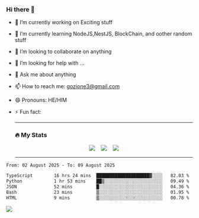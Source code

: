 ### Hi there 👋

<!--
**charlieScript/charlieScript** is a ✨ _special_ ✨ repository because its `README.md` (this file) appears on your GitHub profile.

Here are some ideas to get you started: -->

- 🔭 I’m currently working on Exciting stuff
- 🌱 I’m currently learning NodeJS,NestJS, BlockChain, and oother random stuff
- 👯 I’m looking to collaborate on anything
- 🤔 I’m looking for help with ...
- 💬 Ask me about anything
- 📫 How to reach me: gozione3@gmail.com
- 😄 Pronouns: HE/HIM
- ⚡ Fun fact:


  ---

  ### :fire: My Stats

  <div id="stats" align="center">
  <img src="http://github-readme-streak-stats.herokuapp.com?user=charlieScript&theme=dark&date_format=M%20j%5B%2C%20Y%5D" />&nbsp;&nbsp;&nbsp;
  <img src="https://github-readme-stats.vercel.app/api/top-langs/?username=charlieScript&layout=compact&theme=vision-friendly-dark"/>&nbsp;&nbsp;&nbsp;
  <img src="https://github-readme-stats.vercel.app/api?username=charlieScript&show_icons=true&theme=radical"/>
  </div>

  ---



<!--START_SECTION:waka-->

```txt
From: 02 August 2025 - To: 09 August 2025

TypeScript        16 hrs 24 mins  ████████████████████▓░░░░   82.03 %
Python            1 hr 53 mins    ██▒░░░░░░░░░░░░░░░░░░░░░░   09.49 %
JSON              52 mins         █░░░░░░░░░░░░░░░░░░░░░░░░   04.36 %
Bash              23 mins         ▒░░░░░░░░░░░░░░░░░░░░░░░░   01.95 %
HTML              9 mins          ▒░░░░░░░░░░░░░░░░░░░░░░░░   00.78 %
```

<!--END_SECTION:waka-->
![](https://komarev.com/ghpvc/?username=charlieScript)
